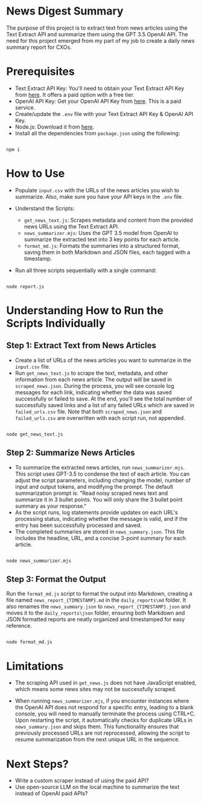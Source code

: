 # News Digest Summary
The purpose of this project is to extract text from news articles using the Text Extract API and summarize them using the GPT 3.5 OpenAI API. The need for this project emerged from my part of my job to create a daily news summary report for CXOs.

# Prerequisites

- Text Extract API Key: You'll need to obtain your Text Extract API Key from [here](https://rapidapi.com/altanalys/api/text-extract7). It offers a paid option with a free tier.
- OpenAI API Key: Get your OpenAI API Key from [here](https://platform.openai.com/account/api-keys). This is a paid service.
- Create/update the `.env` file with your Text Extract API Key & OpenAI API Key.
- Node.js: Download it from [here](https://nodejs.org/en).
- Install all the dependencies from `package.json` using the following:
```

npm i

``` 

# How to Use
- Populate `input.csv` with the URLs of the news articles you wish to summarize. Also, make sure you have your API keys in the `.env` file.

- Understand the Scripts:
  - `get_news_text.js`: Scrapes metadata and content from the provided news URLs using the Text Extract API.
  - `news_summarizer.mjs`: Uses the GPT 3.5 model from OpenAI to summarize the extracted text into 3 key points for each article.
  - `format_md.js`: Formats the summaries into a structured format, saving them in both Markdown and JSON files, each tagged with a timestamp.
- Run all three scripts sequentially with a single command:
```

node report.js

```

# Understanding How to Run the Scripts Individually

## Step 1: Extract Text from News Articles
- Create a list of URLs of the news articles you want to summarize in the `input.csv` file.
- Run `get_news_text.js` to scrape the text, metadata, and other information from each news article. The output will be saved in `scraped_news.json`. During the process, you will see console log messages for each link, indicating whether the data was saved successfully or failed to save. At the end, you'll see the total number of successfully saved links and a list of any failed URLs which are saved in `failed_urls.csv` file. Note that both `scraped_news.json` and `failed_urls.csv` are overwritten with each script run, not appended.


```

node get_news_text.js

```  

## Step 2: Summarize News Articles
- To summarize the extracted news articles, run `news_summarizer.mjs`. This script uses GPT-3.5 to condense the text of each article. You can adjust the script parameters, including changing the model, number of input and output tokens, and modifying the prompt. The default summarization prompt is: "Read noisy scraped news text and summarize it in 3 bullet points. You will only share the 3 bullet point summary as your response."
- As the script runs, log statements provide updates on each URL's processing status, indicating whether the message is valid, and if the entry has been successfully processed and saved.
- The completed summaries are stored in `news_summary.json`. This file includes the headline, URL, and a concise 3-point summary for each article.
```

node news_summarizer.mjs

```

## Step 3: Format the Output
Run the `format_md.js` script to format the output into Markdown, creating a file named `news_report_{TIMESTAMP}.md` in the `daily_reports\md` folder. It also renames the `news_summary.json` to `news_report_{TIMESTAMP}.json` and moves it to the `daily_reports\json` folder, ensuring both Markdown and JSON formatted reports are neatly organized and timestamped for easy reference.

```

node format_md.js

```

# Limitations

- The scraping API used in `get_news.js` does not have JavaScript enabled, which means some news sites may not be successfully scraped.

- When running `news_summarizer.mjs`, if you encounter instances where the OpenAI API does not respond for a specific entry, leading to a blank console, you will need to manually terminate the process using CTRL+C. Upon restarting the script, it automatically checks for duplicate URLs in `news_summary.json` and skips them. This functionality ensures that previously processed URLs are not reprocessed, allowing the script to resume summarization from the next unique URL in the sequence.


# Next Steps?
- Write a custom scraper instead of using the paid API?
- Use open-source LLM on the local machine to summarize the text instead of OpenAI paid APIs?
